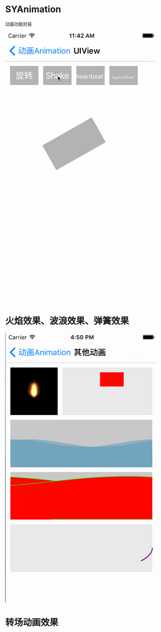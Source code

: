 # SYAnimation
动画功能封装

![image](./SYAnimationView.gif)

# 火焰效果、波浪效果、弹簧效果

![fireWaterSpring.gif](./fireWaterSpring.gif)

# 转场动画效果

